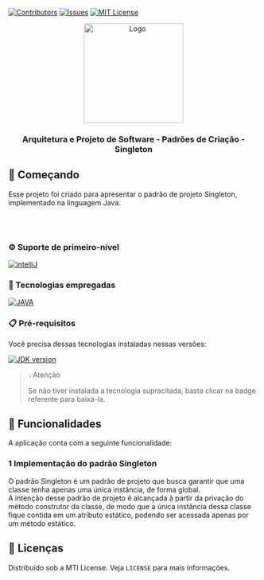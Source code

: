 [![Contributors][contributors-shield]][contributors-url]
[![Issues][issues-shield]][issues-url]
[![MIT License][license-shield]][license-url]

<div align="center">
  <a href="#">
    <img src="https://media1.giphy.com/media/IcifS1qG3YFlS/200w.gif?cid=6c09b952nki7fhd4wws3c8um6fw7qmwdoudl6yrbr7lcu53g&rid=200w.gif&ct=g" style="width:200px; height:200px;"alt="Logo" />
  </a>

  <h3 align="center">Arquitetura e Projeto de Software - Padrões de Criação - Singleton</h3>

</div>

## 🔰 Começando

Esse projeto foi criado para apresentar o padrão de projeto Singleton, implementado na linguagem Java.

<br/>
<br/>

### ⚙ Suporte de primeiro-nível

[![intelliJ][intelliJ]][intelliJ-url]

### 💾 Tecnologias empregadas

[![JAVA][JAVA]][JAVA-url]

### 📋 Pré-requisitos

Você precisa dessas tecnologias instaladas nessas versões:

[![JDK version][JDK-version]][JDK-installation]

>💡Atenção
>
> Se não tiver instalada a tecnologia supracitada, basta clicar na badge referente para baixa-la.

## 🎨 Funcionalidades

A aplicação conta com a seguinte funcionalidade:
<br/>

### 1 Implementação do padrão Singleton

O padrão Singleton é um padrão de projeto que busca garantir que uma classe tenha apenas uma única instância, de forma global.
<br/>
A intenção desse padrão de projeto é alcançada à partir da privação do método construtor da classe, de modo que a única instância dessa classe fique contida em um atributo estático, podendo ser acessada apenas por um método estático.

## 📑 Licenças

Distribuído sob a MTI License. Veja `LICENSE` para mais informações.

<!-- ASSETS -->

<!-- BADGE - Contributors -->

[contributors-shield]: https://img.shields.io/github/contributors/toledkrw/Aula-Design-Patterns-Singleton.svg?style=for-the-badge
[contributors-url]: https://github.com/toledkrw/Aula-Design-Patterns-Singleton/graphs/contributors

<!-- BADGE - Issues -->

[issues-shield]: https://img.shields.io/github/issues/toledkrw/Aula-Design-Patterns-Singleton.svg?style=for-the-badge
[issues-url]: https://github.com/toledkrw/Aula-Design-Patterns-Singleton/issues

<!-- BADGE - License -->

[license-shield]: https://img.shields.io/github/license/toledkrw/Aula-Design-Patterns-Singleton.svg?style=for-the-badge
[license-url]: https://github.com/toledkrw/Aula-Design-Patterns-Singleton/blob/main/LICENSE

<!--  -->
<!-- TECHNOLOGIES -->
<!--  -->

<!-- BADGE - JAVA -->

[JAVA]: https://img.shields.io/badge/Java-fce303?logo=oracle&logoColor=black&style=for-the-badge
[JAVA-url]: https://www.oracle.com/java/technologies/downloads/

[JDK-version]: https://shields.io/badge/JDK-=_1.8-43853D?logo=openjdk&style=for-the-badge&logoColor=white
[JDK-installation]: https://access.redhat.com/documentation/pt-br/openjdk/8/html-single/installing_and_using_openjdk_8_for_windows/index#openjdk8-windows-installing-zipbundle

<!-- BADGE - intelliJ -->

[intelliJ]: https://img.shields.io/badge/intellij%20idea-blue.svg?style=for-the-badge&logo=intellijidea
[intelliJ-url]: https://www.jetbrains.com/idea/
